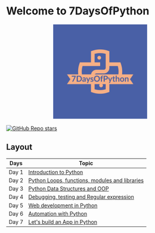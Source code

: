 # Welcome to 7DaysOfPython

<p align="center">
 <img src="/images/logo/7DaysOfPython-logos.jpeg?raw=true" alt="90DaysOfDevOps Logo" width="50%" height="50%" />
</p>

[![GitHub Repo stars](https://img.shields.io/github/stars/rishabkumar7/7DaysOfPython)](https://github.com/rishabkumar7/7DaysOfPython)

## Layout

| Days      | Topic |
| ----------- | ----------- |
| Day 1   | [Introduction to Python](days/day1.md)       |
| Day 2   | [Python Loops, functions, modules and libraries](days/day2.md)        |
| Day 3   | [Python Data Structures and OOP](days/day3.md)       |
| Day 4   | [Debugging, testing and Regular expression](days/day4.md)        |
| Day 5   | [Web development in Python](days/day5.md)       |
| Day 6   | [Automation with Python](days/day6.md)        |
| Day 7   | [Let's build an App in Python](days/day7.md)        |

